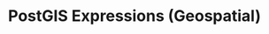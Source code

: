 ---
linktitle: PostGIS Expressions (Geospatial)
title: PostGIS Expressions (Geospatial)
Description: PostGIS or Geospacial Expressions are basic level functions that can be applied to geographic data, such as spatial relationships, distance, clustering, and other geometric functions.
weight: 10.0
---